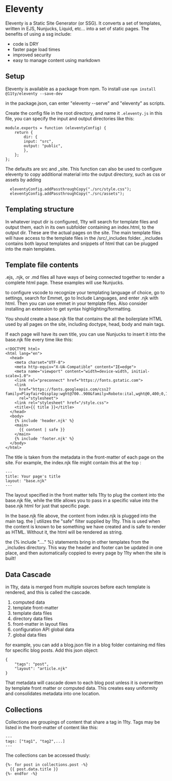 # Eleventy
Eleventy is a Static Site Generator (or SSG). It converts a set of templates, written in EJS, Nunjucks, Liquid, etc... into a set of static pages.  The benefits of using a ssg include:
- code is DRY
- faster page load times
- improved security
- easy to manage content using markdown

## Setup
Eleventy is available as a package from npm.
To install use ```npm install @11ty/eleventy --save-dev```

in the package.json, can enter "eleventy --serve" and "eleventy" as scripts. 

Create the config file in the root directory, and name it ```.eleventy.js``` in this file, you can specify the input and output directories like this: 
```
module.exports = function (eleventyConfig) {
    return {
        dir: {
        input: "src",
        output: "public",
        },
    };
};
```

The defaults are src and _site. This function can also be used to configure eleventy to copy additional material into the output directory, such as css or assets by adding 
```
  eleventyConfig.addPassthroughCopy("./src/style.css");
  eleventyConfig.addPassthroughCopy("./src/assets");
```

## Templating structure
In whatever input dir is configured, 11ty will search for template files and output them, each in its own subfolder containing an index.html, to the output dir. These are the actual pages on the site. The main template files will have access to the template files in the /src/_includes folder. _includes contains both layout templates and snippets of html that can be plugged into the main templates.

## Template file contents
.ejs, .njk, or .md files all have ways of being connected together to render a complete html page. These examples will use Nunjucks.

to configure vscode to recognize your templating language of choice, go to settings, search for Emmet, go to Include Languages, and enter .njk with html. Then you can use emmet in your template files. Also consider installing an extension to get syntax highlighting/formatting.

You should create a base.njk file that contains the all the boilerplate HTML used by all pages on the site, including doctype, head, body and main tags.

If each page will have its own title, you can use Nunjucks to insert it into the base.njk file every time like this: 
```
<!DOCTYPE html>
<html lang="en">
  <head>
    <meta charset="UTF-8">
    <meta http-equiv="X-UA-Compatible" content="IE=edge">
    <meta name="viewport" content="width=device-width, initial-scale=1.0">
    <link rel="preconnect" href="https://fonts.gstatic.com">
    <link
      href="https://fonts.googleapis.com/css2?family=Playfair+Display:wght@700..900&family=Roboto:ital,wght@0,400;0,700;1,300&display=swap"
      rel="stylesheet">
    <link rel="stylesheet" href="/style.css">
    <title>{{ title }}</title>
  </head>
  <body>
    {% include 'header.njk' %}
    <main>
      {{ content | safe }}
    </main>
    {% include 'footer.njk' %}
  </body>
</html>
```
The title is taken from the metadata in the front-matter of each page on the site. For example, the index.njk file might contain this at the top :
```
---
title: Your page's title
layout: "base.njk"
---
```
The layout specified in the front matter tells 11ty to plug the content into the base.njk file, while the title allows you to pass in a specific value into the base.njk html for just that specific page. 

In the base.njk file above, the content from index.njk is plugged into the main tag.  the | utilizes the "safe" filter supplied by 11ty. This is used when the content is known to be something we have created and is safe to render as HTML. Without it, the html will be rendered as string. 

the {% include "...." %} statements bring in other templates from the _includes directory. This way the header and footer can be updated in one place, and then automatically coppied to every page by 11ty when the site is built!

## Data Cascade
in 11ty, data is merged from multiple sources before each template is rendered, and this is called the cascade. 
1. computed data
2. template front-matter
3. template data files
4. directory data files
5. front-matter in layout files
6. configuration API global data
7. global data files

for example, you can add a blog.json file in a blog folder containing md files for specific blog posts. Add this json object:
```
{
    "tags": "post",
    "layout": "article.njk"
}
```
That metadata will cascade down to each blog post unless it is overwritten by template front matter or computed data.
This creates easy uniformity and consolidates metadata into one location.

## Collections
Collections are groupings of content that share a tag in 11ty. Tags may be listed in the front-matter of content like this: 
```
---
tags: ["tag1", "tag2",...]
---
```

The collections can be accessed thusly:
```
{%- for post in collections.post -%}
  {{ post.data.title }}
{%- endfor -%}
```